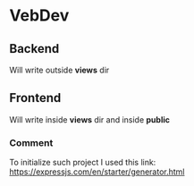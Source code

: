 # VebDev

## Backend

Will write outside **views** dir

## Frontend

Will write inside **views** dir and inside **public**

### Comment

To initialize such project I used this link:
https://expressjs.com/en/starter/generator.html
